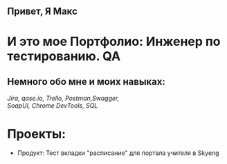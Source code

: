 ## Привет, Я Макс
# И это мое Портфолио: Инженер по тестированию. QA
## Немного обо мне и моих навыках:
*Jira, qase.io, Trello, Postman,Swagger,*  
*SoapUI, Chrome DevTools, SQL*

# Проекты:
- Продукт: Тест вкладки "расписание" для портала учителя в Skyeng
